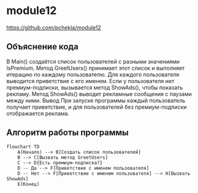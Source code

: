 # module12

https://github.com/pchekla/module12

## Объяснение кода
В Main() создаётся список пользователей с разными значениями IsPremium.
Метод GreetUsers() принимает этот список и выполняет итерацию по каждому пользователю.
Для каждого пользователя выводится приветствие с его именем.
Если у пользователя нет премиум-подписки, вызывается метод ShowAds(), чтобы показать рекламу.
Метод ShowAds() выводит рекламные сообщения с паузами между ними.
Вывод
При запуске программы каждый пользователь получает приветствие, и для пользователей без премиум-подписки отображается реклама.

## Алгоритм работы программы


```mermaid
flowchart TD
    A(Начало) --> B[Создать список пользователей]
    B --> C[Вызвать метод GreetUsers]
    C --> D{Есть премиум-подписка?}
    D -- Да --> F[Приветствие с именем пользователя]
    D -- Нет --> F[Приветствие с именем пользователя] --> H[Вызвать ShowAds]
    E(Конец)
